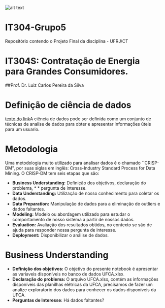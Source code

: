 ![alt text](https://github.com/LuisHTB/IT304-Grupo5/imagens/main/Prediction-_DemandaRegFP.png)

# IT304-Grupo5
Repositório contendo o Projeto Final da disciplina - UFRJ/CT

# IT304S: Contratação de Energia para Grandes Consumidores.
##Prof. Dr. Luiz Carlos Pereira da Silva

# Definição de ciência de dados 

[texto do link](https://)A ciência de dados pode ser definida como um conjunto de técnicas de analise de dados para obter e apresentar informações úteis para um usuario. 

# Metodologia

Uma metodologia muito utilizado para analisar dados é o chamado ``CRISP-DM", por suas siglas em inglês: Cross-Industry Standard Process for Data Mining. O CRISP-DM tem seis etapas que são:

* **Business Understanding:** Definição dos objetivos, declaração do problema, * * pergunta de interesse.
* **Data Understanding:** Utilização de nosso conhecimento para coletar os dados.
* **Data Preparation:** Manipulação de dados para a eliminação de outliers e dados faltantes.
* **Modeling:** Modelo ou abordagem utilizado para estudar o comportamento de nosso sistema a partir de nossos dados.
* **Evaluation:** Avaliação dos resultados obtidos, no contexto se são de ajuda para responder nossa pergunta de interesse.
* **Deployment:** Disponibilizar o análise de dados.

# Business Understanding

* **Definição dos objetivos:** O objetivo do presente notebook é apresentar as variaveis disponíveis no banco de dados UFCA.xlsx.
* **Declaração do problema:** O arquivo UFCA.xlsx, contém as informações disponíveis das planilhas elétricas da UFCA, precisamos de fazer um analize exploratorio dos dados para conhecer os dados disponíveis da UFCA.
* **Perguntas de Interesse:**
Há dados faltantes?

